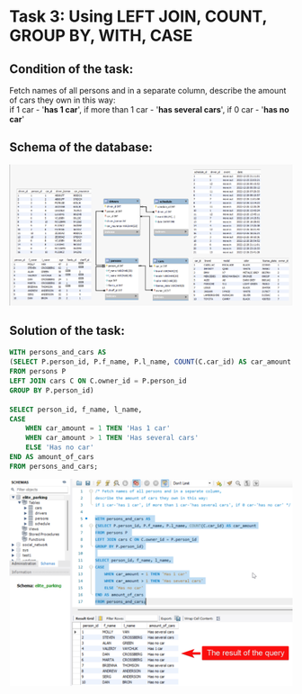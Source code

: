 # Task 3: Using LEFT JOIN, COUNT, GROUP BY, WITH, CASE

## Condition of the task:
Fetch names of all persons and in a separate column, describe the amount of cars they own in this way:    
if 1 car - '**has 1 car**', if more than 1 car - '**has several cars**', if 0 car - '**has no car**' 

## Schema of the database:
![schema](Sourses/Schema.png) 

## Solution of the task: 

```SQL
WITH persons_and_cars AS 
(SELECT P.person_id, P.f_name, P.l_name, COUNT(C.car_id) AS car_amount
FROM persons P 
LEFT JOIN cars C ON C.owner_id = P.person_id
GROUP BY P.person_id)

SELECT person_id, f_name, l_name,
CASE 
    WHEN car_amount = 1 THEN 'Has 1 car'
    WHEN car_amount > 1 THEN 'Has several cars'
    ELSE 'Has no car'
END AS amount_of_cars
FROM persons_and_cars;
```

![solution](Sourses/Task3.png)
